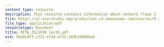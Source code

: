 ```yaml
---
content_type: resource
description: This resource contains information about network flows I.
file: https://ol-ocw-studio-app-production.s3.amazonaws.com/courses/6-251j-introduction-to-mathematical-programming-fall-2009/5b44cdffc721e334af32183b190996ed_MIT6_251JF09_lec16.pdf
file_type: application/pdf
resourcetype: Document
title: MIT6_251JF09_lec16.pdf
uid: 5b44cdff-c721-e334-af32-183b190996ed
---
```


